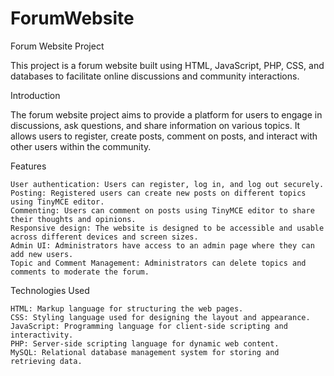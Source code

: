 # ForumWebsite
Forum Website Project

This project is a forum website built using HTML, JavaScript, PHP, CSS, and databases to facilitate online discussions and community interactions.

Introduction

The forum website project aims to provide a platform for users to engage in discussions, ask questions, and share information on various topics. It allows users to register, create posts, comment on posts, and interact with other users within the community.

Features

    User authentication: Users can register, log in, and log out securely.
    Posting: Registered users can create new posts on different topics using TinyMCE editor.
    Commenting: Users can comment on posts using TinyMCE editor to share their thoughts and opinions.
    Responsive design: The website is designed to be accessible and usable across different devices and screen sizes.
    Admin UI: Administrators have access to an admin page where they can add new users.
    Topic and Comment Management: Administrators can delete topics and comments to moderate the forum.

Technologies Used

    HTML: Markup language for structuring the web pages.
    CSS: Styling language used for designing the layout and appearance.
    JavaScript: Programming language for client-side scripting and interactivity.
    PHP: Server-side scripting language for dynamic web content.
    MySQL: Relational database management system for storing and retrieving data.

